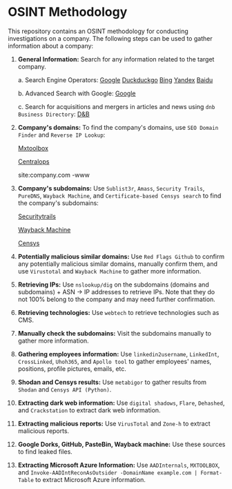 # OSINT Methodology

This repository contains an OSINT methodology for conducting investigations on a company. The following steps can be used to gather information about a company:

1. **General Information:** Search for any information related to the target company.

    a. Search Engine Operators:
      [Google](https://www.google.com)
      [Duckduckgo](http://duckduckgo.com/)
      [Bing](http://bing.com/)
      [Yandex](http://yandex.com/)
      [Baidu](http://baidu.com/)
    
    b. Advanced Search with Google:
      [Google](https://www.google.com/advanced_search)
      
    c. Search for acquisitions and mergers in articles and news using `dnb Business Directory`: 
        [D&B](https://www.dnb.com/)

2. **Company's domains:** To find the company's domains, use `SEO Domain Finder` and `Reverse IP Lookup`:

    [Mxtoolbox](https://mxtoolbox.com/)

    [Centralops](https://centralops.net/co/)
    
    site:company.com -www
    
3. **Company's subdomains:** Use `Sublist3r`, `Amass`, `Security Trails`, `PureDNS`, `Wayback Machine`, and `Certificate-based Censys search` to find the company's subdomains:

    [Securitytrails](https://securitytrails.com/)
    
    [Wayback Machine](http://web.archive.org/)
    
    [Censys](https://search.censys.io/)

5. **Potentially malicious similar domains:** Use `Red Flags Github` to confirm any potentially malicious similar domains, manually confirm them, and use `Virustotal` and `Wayback Machine` to gather more information.
6. **Retrieving IPs:** Use `nslookup/dig` on the subdomains (domains and subdomains) + ASN -> IP addresses to retrieve IPs. Note that they do not 100% belong to the company and may need further confirmation.
7. **Retrieving technologies:** Use `webtech` to retrieve technologies such as CMS.
8. **Manually check the subdomains:** Visit the subdomains manually to gather more information.
9. **Gathering employees information:** Use `linkedin2username`, `LinkedInt`, `CrossLinked`, `Uhoh365`, and `Apollo tool` to gather employees' names, positions, profile pictures, emails, etc.
10. **Shodan and Censys results:** Use `metabigor` to gather results from `Shodan` and `Censys API (Python)`.
11. **Extracting dark web information:** Use `digital shadows`, `Flare`, `Dehashed`, and `Crackstation` to extract dark web information.
12. **Extracting malicious reports:** Use `VirusTotal` and `Zone-h` to extract malicious reports.
13. **Google Dorks, GitHub, PasteBin, Wayback machine:** Use these sources to find leaked files.
14. **Extracting Microsoft Azure Information:** Use `AADInternals`, `MXTOOLBOX`, and `Invoke-AADIntReconAsOutsider -DomainName example.com | Format-Table` to extract Microsoft Azure information.
